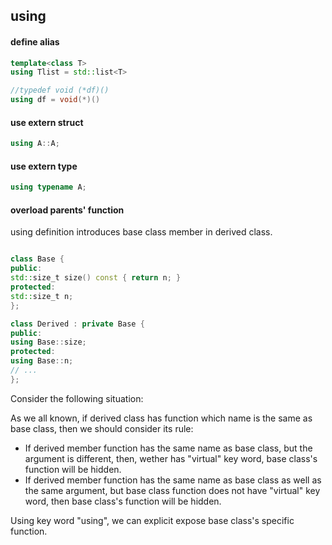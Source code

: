 ## using

#### define alias

```C++
template<class T>
using Tlist = std::list<T>
```

```C++
//typedef void (*df)()
using df = void(*)()
```

#### use extern struct

```C++
using A::A;
```

#### use extern type

```C++
using typename A;
```

#### overload parents' function

using definition introduces base class member in derived class.

```C++

class Base {
public:
std::size_t size() const { return n; }
protected:
std::size_t n;
};

class Derived : private Base {
public:
using Base::size;
protected:
using Base::n;
// ...
};

```

Consider the following situation:

As we all known,  if derived class has function which name is the same as base class, then we should consider its rule:

- If derived member function has the same name as base class, but the argument is different, then, wether has "virtual" key word, base class's function will be hidden.
- If derived member function has the same name as base class as well as the same argument, but base class function does not have "virtual" key word, then base class's function will be hidden.

Using key word "using", we can explicit expose base class's specific function.
